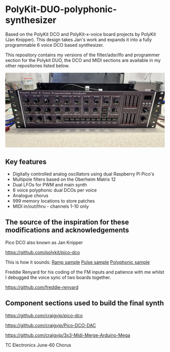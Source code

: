# PolyKit-DUO-polyphonic-synthesizer

Based on the PolyKit DCO and PolyKit-x-voice board projects by PolyKit (Jan Knipper). This design takes Jan's work and expands it into a fully programmable 6 voice DCO based synthesizer. 

This repository contains my versions of the filter/adsr/lfo and programmer section for the Polykit DUO, the DCO and MIDI sections are available in my other repositories listed below.

![Synth](photos/synth.jpg)

## Key features

- Digitally controlled analog oscillators using dual Raspberry Pi Pico's
- Multipole filters based on the Oberheim Matrix 12
- Dual LFOs for PWM and main synth
- 6 voice polyphonic dual DCOs per voice
- Analogue chorus
- 999 memory locations to store patches
- MIDI in/out/thru - channels 1-10 only


## The source of the inspiration for these modifications and acknowledgements

Pico DCO also known as Jan Knipper

https://github.com/polykit/pico-dco

This is how it sounds: [Ramp sample](https://soundcloud.com/polykit/pico-dco-ramp) [Pulse sample](https://soundcloud.com/polykit/pico-dco-pulse) [Polyphonic sample](https://soundcloud.com/polykit/pico-dco-polyphonic)

Freddie Renyard for his coding of the FM inputs and patience with me whilst I debugged the voice sync of two boards together.

https://github.com/freddie-renyard

## Component sections used to build the final synth

https://github.com/craigyjp/pico-dco

https://github.com/craigyjp/Pico-DCO-DAC

https://github.com/craigyjp/3x3-Midi-Merge-Arduino-Mega

TC Electronics June-60 Chorus
